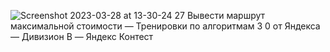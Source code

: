 ![Screenshot 2023-03-28 at 13-30-24 27  Вывести маршрут максимальной стоимости — Тренировки по алгоритмам 3 0 от Яндекса — Дивизион B — Яндекс Контест](https://user-images.githubusercontent.com/88425424/228208776-85b72dfe-fd79-4dec-861a-ede223f9cc73.png)
